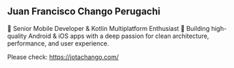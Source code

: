 

## Juan Francisco Chango Perugachi

📱 Senior Mobile Developer & Kotlin Multiplatform Enthusiast 
🚀 Building high-quality Android & iOS apps with a deep passion for clean architecture, performance, and user experience.

Please check: https://jotachango.com/
